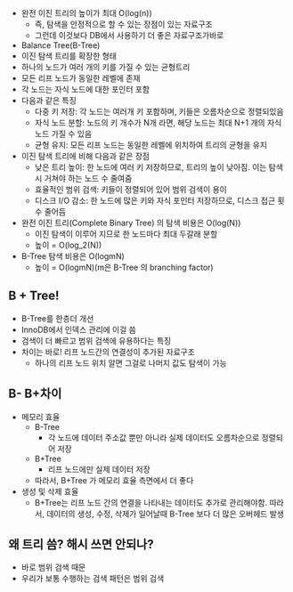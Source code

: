 - 완전 이진 트리의 높이가 최대 O(log(n))
	- 즉, 탐색을 안정적으로 할 수 있는 장점이 있는 자료구조
	- 그런데 이것보다 DB에서 사용하기 더 좋은 자료구조가바로
- Balance Tree(B-Tree)
- 이진 탐색 트리를 확장한 형태
- 하나의 노드가 여러 개의 키를 가질 수 있는 균형트리
- 모든 리프 노드가 동일한 레벨에 존재
- 각 노드는 자식 노드에 대한 포인터 포함
- 다음과 같은 특징
	- 다중 키 저장: 각 노드는 여러개 키 포함하며, 키들은 오름차순으로 정렬되있음
	- 자식 노드 분할: 노드의 키 개수가 N개 라면, 해당 노드는 최대 N+1 개의 자식 노드 가질 수 있음
	- 균형 유지: 모든 리프 노드는 동일한 레벨에 위치하여 트리의 균형을 유지
- 이진 탐색 트리에 비해 다음과 같은 장점
	- 낮은 트리 높이: 한 노드에 여러 키 저장하므로, 트리의 높이 낮아짐. 이는 탐색 시 거쳐야 하는 노드 수 줄여줌
	- 효율적인 범위 검색: 키들이 정렬되어 있어 범위 검색이 용이
	- 디스크 I/O 감소: 한 노드에 많은 키와 자식 포인터 저장하므로, 디스크 접근 횟수 줄어듬
- 완전 이진 트리(Complete Binary Tree) 의 탐색 비용은 O(log(N))
	- 이진 탐색이 이루어 지므로 한 노드마다 최대 두갈래 분할
	- 높이 = O(log_2(N))
- B-Tree 탐색 비용은 O(logmN)
	- 높이 = O(logmN)(m은 B-Tree 의 branching factor)

## B + Tree!
- B-Tree를 한층더 개선
- InnoDB에서 인덱스 관리에 이걸 씀
- 검색이 더 빠르고 범위 검색에 유용하다는 특징
- 차이는 바로! 리프 노드간의 연결성이 추가된 자료구조
	- 하나의 리프 노드 위치 알면 그걸로 나머지 값도 탐색이 가능

## B- B+차이
- 메모리 효율
	- B-Tree
		- 각 노드에 데이터 주소값 뿐만 아니라 실제 데이터도 오름차순으로 정렬되어 저장
	- B+Tree
		- 리프 노드에만 실제 데이터 저장
	- 따라서, B+Tree 가 메모리 효율 측면에서 더 좋다
- 생성 및 삭제 효율
	- B+Tree는 리프 노드 간의 연결을 나타내는 데이터도 추가로 관리해야함. 따라서, 데이터의 생성, 수정, 삭제가 일어날때 B-Tree 보다 더 많은 오버헤드 발생
## 왜 트리 씀? 해시 쓰면 안되나?
- 바로 범위 검색 때문
- 우리가 보통 수행하는 검색 패턴은 범위 검색